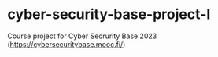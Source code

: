 # cyber-security-base-project-I
Course project for Cyber Secrurity Base 2023 (https://cybersecuritybase.mooc.fi/)
